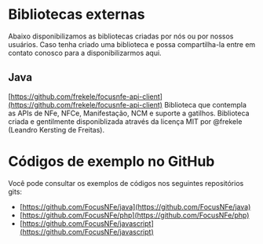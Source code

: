 # Bibliotecas externas

Abaixo disponibilizamos as bibliotecas criadas por nós ou por nossos usuários. Caso tenha criado uma biblioteca e possa compartilha-la entre em contato conosco para a disponibilizarmos aqui.

## Java

[https://github.com/frekele/focusnfe-api-client](https://github.com/frekele/focusnfe-api-client) Biblioteca que contempla as APIs de NFe, NFCe, Manifestação, NCM e suporte a gatilhos. Biblioteca criada e gentilmente disponiblizada através da licença MIT por @frekele (Leandro Kersting de Freitas).

# Códigos de exemplo no GitHub


Você pode consultar os exemplos de códigos nos seguintes repositórios gits:

* [https://github.com/FocusNFe/java](https://github.com/FocusNFe/java)
* [https://github.com/FocusNFe/php](https://github.com/FocusNFe/php)
* [https://github.com/FocusNFe/javascript](https://github.com/FocusNFe/javascript)
